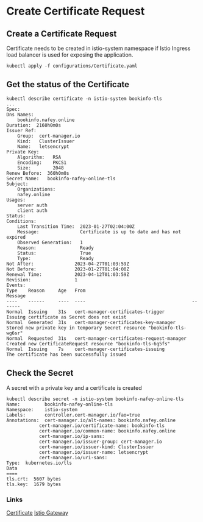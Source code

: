 # Create Certificate Request

## Create a Certificate Request
Certificate needs to be created in istio-system namespace if Istio Ingress load balancer is used for exposing the application.

```shell
kubectl apply -f configurations/Certificate.yaml
```

## Get the status of the Certificate

```shell
kubectl describe certificate -n istio-system bookinfo-tls
...
Spec:
Dns Names:
    bookinfo.nafey.online
Duration:  2160h0m0s
Issuer Ref:
    Group:  cert-manager.io
    Kind:   ClusterIssuer
    Name:   letsencrypt
Private Key:
    Algorithm:   RSA
    Encoding:    PKCS1
    Size:        2048
Renew Before:  360h0m0s
Secret Name:   bookinfo-nafey-online-tls
Subject:
    Organizations:
    nafey.online
Usages:
    server auth
    client auth
Status:
Conditions:
    Last Transition Time:  2023-01-27T02:04:00Z
    Message:               Certificate is up to date and has not expired
    Observed Generation:   1
    Reason:                Ready
    Status:                True
    Type:                  Ready
Not After:               2023-04-27T01:03:59Z
Not Before:              2023-01-27T01:04:00Z
Renewal Time:            2023-04-12T01:03:59Z
Revision:                1
Events:
Type    Reason     Age   From                                       Message
----    ------     ----  ----                                       -------
Normal  Issuing    31s   cert-manager-certificates-trigger          Issuing certificate as Secret does not exist
Normal  Generated  31s   cert-manager-certificates-key-manager      Stored new private key in temporary Secret resource "bookinfo-tls-wg6sr"
Normal  Requested  31s   cert-manager-certificates-request-manager  Created new CertificateRequest resource "bookinfo-tls-6q5fs"
Normal  Issuing    7s    cert-manager-certificates-issuing          The certificate has been successfully issued
```

## Check the Secret

A secret with a private key and a certificate is created

```shell
kubectl describe secret -n istio-system bookinfo-nafey-online-tls
Name:         bookinfo-nafey-online-tls
Namespace:    istio-system
Labels:       controller.cert-manager.io/fao=true
Annotations:  cert-manager.io/alt-names: bookinfo.nafey.online
            cert-manager.io/certificate-name: bookinfo-tls
            cert-manager.io/common-name: bookinfo.nafey.online
            cert-manager.io/ip-sans: 
            cert-manager.io/issuer-group: cert-manager.io
            cert-manager.io/issuer-kind: ClusterIssuer
            cert-manager.io/issuer-name: letsencrypt
            cert-manager.io/uri-sans: 
Type:  kubernetes.io/tls
Data
====
tls.crt:  5607 bytes
tls.key:  1679 bytes

```

### Links
[Certificate](https://cert-manager.io/docs/usage/certificate/#creating-certificate-resources)
[Istio Gateway](https://istio.io/latest/docs/ops/integrations/certmanager/)